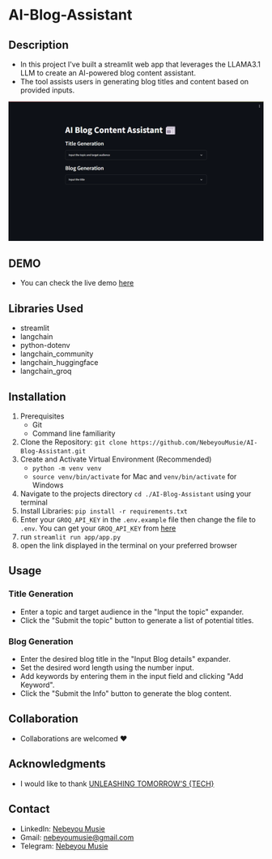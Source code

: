 # AI-Blog-Assistant

## Description
- In this project I've built a streamlit web app that leverages the LLAMA3.1 LLM to create an AI-powered blog content assistant. 
- The tool assists users in generating blog titles and content based on provided inputs.

![Competitive Ads Analysis App Image](./images/ai-blog-assistant-ui.png)

## DEMO
- You can check the live demo [here]()

## Libraries Used
 - streamlit
 - langchain
 - python-dotenv
 - langchain_community
 - langchain_huggingface
 - langchain_groq

## Installation
 1. Prerequisites
    - Git
    - Command line familiarity
 2. Clone the Repository: `git clone https://github.com/NebeyouMusie/AI-Blog-Assistant.git`
 3. Create and Activate Virtual Environment (Recommended)
    - `python -m venv venv`
    - `source venv/bin/activate` for Mac and `venv/bin/activate` for Windows
 4. Navigate to the projects directory `cd ./AI-Blog-Assistant` using your terminal
 5. Install Libraries: `pip install -r requirements.txt`
 6. Enter your `GROQ_API_KEY` in the `.env.example` file then change the file to `.env`. You can get your `GROQ_API_KEY` from [here](https://console.groq.com/keys)
 7. run `streamlit run app/app.py`
 8. open the link displayed in the terminal on your preferred browser

 ## Usage
 ### Title Generation
 - Enter a topic and target audience in the "Input the topic" expander.
 - Click the "Submit the topic" button to generate a list of potential titles.

 ### Blog Generation
 - Enter the desired blog title in the "Input Blog details" expander.
 - Set the desired word length using the number input.
 - Add keywords by entering them in the input field and clicking "Add Keyword".
 - Click the "Submit the Info" button to generate the blog content.

## Collaboration
- Collaborations are welcomed ❤️

## Acknowledgments
 - I would like to thank [UNLEASHING TOMORROW'S {TECH}](https://www.youtube.com/@UNLEASHINGTOMORROWSTECH)
   
## Contact
 - LinkedIn: [Nebeyou Musie](https://www.linkedin.com/in/nebeyou-musie)
 - Gmail: nebeyoumusie@gmail.com
 - Telegram: [Nebeyou Musie](https://t.me/NebeyouMusie)